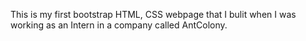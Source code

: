 This is my first bootstrap HTML, CSS webpage that I bulit when I was working as an Intern in a company called AntColony.
